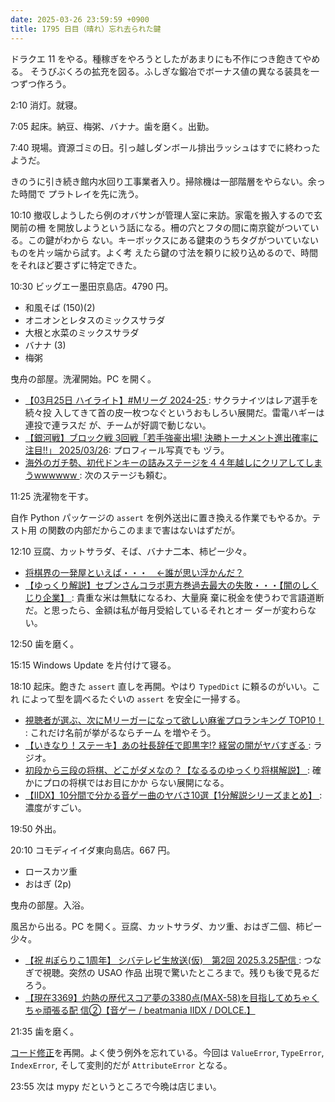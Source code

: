 ```yaml
---
date: 2025-03-26 23:59:59 +0900
title: 1795 日目（晴れ）忘れ去られた鍵
---
```


ドラクエ 11 をやる。種稼ぎをやろうとしたがあまりにも不作につき飽きてやめる。
そうびぶくろの拡充を図る。ふしぎな鍛冶でボーナス値の異なる装具を一つずつ作ろう。

2:10 消灯。就寝。

7:05 起床。納豆、梅粥、バナナ。歯を磨く。出勤。

7:40 現場。資源ゴミの日。引っ越しダンボール排出ラッシュはすでに終わったようだ。

きのうに引き続き館内水回り工事業者入り。掃除機は一部階層をやらない。余った時間で
プラトレイを先に洗う。

10:10 撤収しようしたら例のオバサンが管理人室に来訪。家電を搬入するので玄関前の柵
を開放しようという話になる。柵の穴とフタの間に南京錠がついている。この鍵がわから
ない。キーボックスにある鍵束のうちタグがついていないものを片ッ端から試す。よく考
えたら鍵の寸法を頼りに絞り込めるので、時間をそれほど要さずに特定できた。

10:30 ビッグエー墨田京島店。4790 円。

* 和風そば (150)(2)
* オニオンとレタスのミックスサラダ
* 大根と水菜のミックスサラダ
* バナナ (3)
* 梅粥

曳舟の部屋。洗濯開始。PC を開く。

* [【03月25日 ハイライト】#Mリーグ 2024-25
  ](https://www.youtube.com/watch?v=qB8drUumzDg): サクラナイツはレア選手を続々投
  入してきて首の皮一枚つなぐというおもしろい展開だ。雷電ハギーは連投で連ラスだ
  が、チームが好調で動じない。
* [【銀河戦】ブロック戦 3回戦「若手強豪出場! 決勝トーナメント進出確率に注目!!」
  2025/03/26](https://www.youtube.com/watch?v=eJmIyfgIeNo): プロフィール写真でも
  ヅラ。
* [海外のガチ勢、初代ドンキーの詰みステージを４４年越しにクリアしてしまうwwwwww
  ](https://www.youtube.com/watch?v=g3Szuy1BjAk): 次のステージも頼む。

11:25 洗濯物を干す。

自作 Python パッケージの `assert` を例外送出に置き換える作業でもやるか。テスト用
の関数の内部だからこのままで害はないはずだが。

12:10 豆腐、カットサラダ、そば、バナナ二本、柿ピー少々。

* [将棋界の一発屋といえば・・・　←誰が思い浮かんだ？
  ](https://www.youtube.com/watch?v=bwADA5O9rM4)
* [【ゆっくり解説】セブンさんコラボ恵方巻過去最大の失敗・・・【闇のしくじり企業】
  ](https://www.youtube.com/watch?v=-vo0kHNs2fI): 貴重な米は無駄になるわ、大量廃
  棄に税金を使うわで言語道断だ。と思ったら、金額は私が毎月受給しているそれとオー
  ダーが変わらない。

12:50 歯を磨く。

15:15 Windows Update を片付けて寝る。

18:10 起床。飽きた `assert` 直しを再開。やはり `TypedDict` に頼るのがいい。これ
によって型を調べるたぐいの `assert` を安全に一掃する。

* [視聴者が選ぶ、次にMリーガーになって欲しい麻雀プロランキング TOP10！
  ](https://www.youtube.com/watch?v=LIK3IMWOpzA): これだけ名前が挙がるならチーム
  を増やそう。
* [【いきなり！ステーキ】あの社長辞任で即黒字!? 経営の闇がヤバすぎる
  ](https://www.youtube.com/watch?v=wLQI1k9ieUU): ラジオ。
* [初段から三段の将棋、どこがダメなの？【なるるのゆっくり将棋解説】
  ](https://www.youtube.com/watch?v=rOqlP5Af7YU): 確かにプロの将棋ではお目にかか
  らない展開になる。
* [【IIDX】10分間で分かる音ゲー曲のヤバさ10選【1分解説シリーズまとめ】
  ](https://www.youtube.com/watch?v=HuTbXBIMT38): 濃度がすごい。

19:50 外出。

20:10 コモディイイダ東向島店。667 円。

* ロースカツ重
* おはぎ (2p)

曳舟の部屋。入浴。

風呂から出る。PC を開く。豆腐、カットサラダ、カツ重、おはぎ二個、柿ピー少々。

* [【祝 #ぽらりこ1周年】 シバテレビ生放送(仮)　第2回 2025.3.25配信
  ](https://www.youtube.com/watch?v=eKDib8DRQiI): つなぎで視聴。突然の USAO 作品
  出現で驚いたところまで。残りも後で見るだろう。
* [【現在3369】灼熱の歴代スコア夢の3380点(MAX-58)を目指してめちゃくちゃ頑張る配
  信②【音ゲー / beatmania IIDX / DOLCE.】
  ](https://www.youtube.com/watch?v=drxao0Thq8s)

21:35 歯を磨く。

[コード修正][31]を再開。よく使う例外を忘れている。今回は `ValueError`,
`TypeError`, `IndexError`, そして変則的だが `AttributeError` となる。

23:55 次は mypy だというところで今晩は店じまい。

[31]: <https://github.com/showa-yojyo/dqutils/issues/31>
